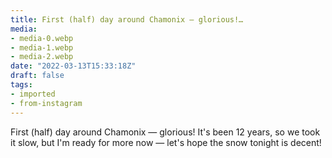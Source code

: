 ```yaml
---
title: First (half) day around Chamonix — glorious!…
media:
- media-0.webp
- media-1.webp
- media-2.webp
date: "2022-03-13T15:33:18Z"
draft: false
tags:
- imported
- from-instagram
---
```

First \(half\) day around Chamonix — glorious\! It's been 12 years, so we took it slow, but I'm ready for more now — let's hope the snow tonight is decent\!
